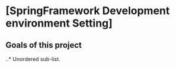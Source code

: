 # [SpringFramework Development environment Setting]
## Goals of this project
..* Unordered sub-list.

